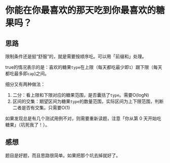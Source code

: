 # 你能在你最喜欢的那天吃到你最喜欢的糖果吗？

## 思路

限制条件还是挺“舒服”的，就是需要按顺序吃。可以用「前缀和」处理。

true的情况表示的是：喜欢的糖果`type`在上限（每天都吃最少即`1`）跟下限（每天都吃最多即`cap`)之间。

细分又有两种做法：

1. 二分：看上限和下限对应的糖果范围，是否囊括了`type`。需要O(logN)
2. 区间的交集：期望区间为糖果`type`的数量范围，实际区间为上下限范围，判断二者是否有交集。只需要O(1)

如果发现总是有几个测试用例不对，则需要重新读题，注意「你从第 0 天开始吃糖果」（坑死我了！）。

## 感想

题目是好题，而且思路很简单。如果把那个坑去掉就好了。
